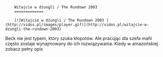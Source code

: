 
        Witajcie w dżungli / The Rundown 2003 
        =============
        
        [![Witajcie w dżungli / The Rundown 2003 ](http://vidos.pl/images/player.gif)](http://vidos.pl/witajcie-w-dzungli-the-rundown-2003)
        
        
 Beck nie jest typem, który szuka kłopotów. Ale pracując dla szefa mafii często zostaje wynajmowany do ich rozwiązywania. Kiedy w amazońskiej zobacz pełny opis
    